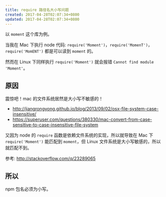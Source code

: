 ```yaml
---
title: require 路径名大小写问题
created: 2017-04-28T02:07:34+0800
updated: 2017-04-28T02:07:34+0800
---
```



以 `moment` 这个库为例。

当我在 Mac 下执行 node 代码: `require('Moment')`，`require('MomenT')`，`require('MomENT')` 都是可以读到 `moment` 的。

然而在 Linux 下同样执行 `require('Moment')` 就会报错 `Cannot find module 'Moment'`。

## 原因

震惊吧！mac 的文件系统居然是大小写不敏感的！

- http://jiangrongyong.github.io/blog/2013/09/02/osx-file-system-case-insensitive/
- https://superuser.com/questions/380330/mac-convert-from-case-sensitive-to-case-insensitive-file-system

又因为 node 的 `require` 函数是依赖文件系统的实现，所以就导致在 Mac 下 `require('Moment')` 能匹配到 `moment`，但 Linux 文件系统是大小写敏感的，所以就匹配不到。

参考: http://stackoverflow.com/q/23289065

## 所以

npm 包名必须为小写。

